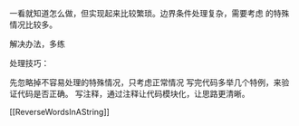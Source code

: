 ⼀看就知道怎么做，但实现起来⽐较繁琐。边界条件处理复杂，需要考虑 的特殊情况⽐较多。

解决办法，多练

处理技巧：

先忽略掉不容易处理的特殊情况，只考虑正常情况
写完代码多举⼏个特例，来验证代码是否正确。
写注释，通过注释让代码模块化，让思路更清晰。

[[ReverseWordsInAString]]
